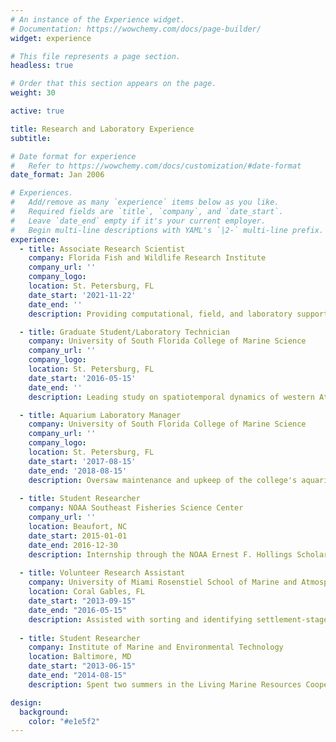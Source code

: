 ```yaml
---
# An instance of the Experience widget.
# Documentation: https://wowchemy.com/docs/page-builder/
widget: experience

# This file represents a page section.
headless: true

# Order that this section appears on the page.
weight: 30

active: true

title: Research and Laboratory Experience
subtitle:

# Date format for experience
#   Refer to https://wowchemy.com/docs/customization/#date-format
date_format: Jan 2006

# Experiences.
#   Add/remove as many `experience` items below as you like.
#   Required fields are `title`, `company`, and `date_start`.
#   Leave `date_end` empty if it's your current employer.
#   Begin multi-line descriptions with YAML's `|2-` multi-line prefix.
experience:
  - title: Associate Research Scientist
    company: Florida Fish and Wildlife Research Institute
    company_url: ''
    company_logo: 
    location: St. Petersburg, FL
    date_start: '2021-11-22'
    date_end: ''
    description: Providing computational, field, and laboratory support for the Fisheries-Independent Monitoring program to provide data for fisheries management. Investigating ecological questions using fisheries-independent data and publishing results for use by the scientific community.

  - title: Graduate Student/Laboratory Technician
    company: University of South Florida College of Marine Science
    company_url: ''
    company_logo: 
    location: St. Petersburg, FL
    date_start: '2016-05-15'
    date_end: ''
    description: Leading study on spatiotemporal dynamics of western Atlantic marine metacommunities. Collaborating on several projects focusing on fish ecology in the eastern Gulf of Mexico.

  - title: Aquarium Laboratory Manager
    company: University of South Florida College of Marine Science
    company_url: ''
    company_logo: 
    location: St. Petersburg, FL
    date_start: '2017-08-15'
    date_end: '2018-08-15'
    description: Oversaw maintenance and upkeep of the college's aquarium facilities.
  
  - title: Student Researcher
    company: NOAA Southeast Fisheries Science Center
    company_url: ''
    location: Beaufort, NC
    date_start: 2015-01-01
    date_end: 2016-12-30
    description: Internship through the NOAA Ernest F. Hollings Scholarship Program focused on the diet of invasive lionfish in the western Atlantic.
    
  - title: Volunteer Research Assistant
    company: University of Miami Rosenstiel School of Marine and Atmospheric Science
    location: Coral Gables, FL
    date_start: "2013-09-15"
    date_end: "2016-05-15"
    description: Assisted with sorting and identifying settlement-stage reef fish from light trap samples in the Reef Fish Ecology Lab under the guidance of Esther Goldstein.
    
  - title: Student Researcher
    company: Institute of Marine and Environmental Technology
    location: Baltimore, MD
    date_start: "2013-06-15"
    date_end: "2014-08-15"
    description: Spent two summers in the Living Marine Resources Cooperative Science Center program working under Dr. Alan Place and Dr. Yoni Zohar on projects involving sustainable marine aquaculture.

design:
  background: 
    color: "#e1e5f2"
---
```

